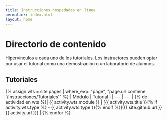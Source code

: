 ```yaml
---
title: Instrucciones hospedadas en línea
permalink: index.html
layout: home
---
```


# Directorio de contenido

Hipervínculos a cada uno de los tutoriales. Los instructores pueden optar por usar el tutorial como una demostración o un laboratorio de alumnos. 

## Tutoriales

{% assign wts = site.pages | where_exp: "page", "page.url contiene '/Instrucciones/Tutoriales'" %}
| Módulo | Tutorial |
| --- | --- | 
{% de actividad en wts %}| {{ activity.wts.module }} | [{{ activity.wts.title }}{% if activity.wts.type %} - {{ activity.wts.type }}{% endif %}]({{ site.github.url }}{{ activity.url }}) |
{% endfor %}

